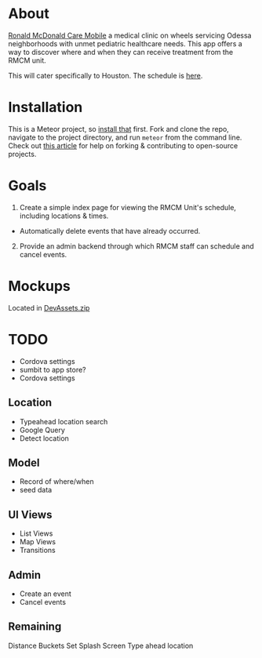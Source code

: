 # About

[Ronald McDonald Care Mobile](http://mchodessa.com/ronald-mcdonald-care-mobile/) a medical clinic on wheels servicing Odessa neighborhoods with unmet pediatric healthcare needs. This app offers a way to discover where and when they can receive treatment from the RMCM unit.

This will cater specifically to Houston.  The schedule is [here](http://texaschildrens.org/Locate/In-the-Community/Mobile-Clinic-Program/Ronald-McDonald-Care-Mobile-Clinic/).

# Installation
This is a Meteor project, so [install that](https://www.meteor.com/install) first. Fork and clone the repo, navigate to the project directory, and run `meteor` from the command line. Check out [this article](https://guides.github.com/activities/forking/) for help on forking & contributing to open-source projects.

# Goals
1. Create a simple index page for viewing the RMCM Unit's schedule, including locations & times.
  - Automatically delete events that have already occurred.
2. Provide an admin backend through which RMCM staff can schedule and cancel events.

# Mockups

Located in [DevAssets.zip](./DevAssets.zip)

# TODO
- Cordova settings
- sumbit to app store?
- Cordova settings

## Location
- Typeahead location search
- Google Query
- Detect location

## Model
- Record of where/when
- seed data

## UI Views
- List Views
- Map Views
- Transitions

## Admin
- Create an event
- Cancel events

## Remaining
Distance Buckets
Set Splash Screen
Type ahead location

